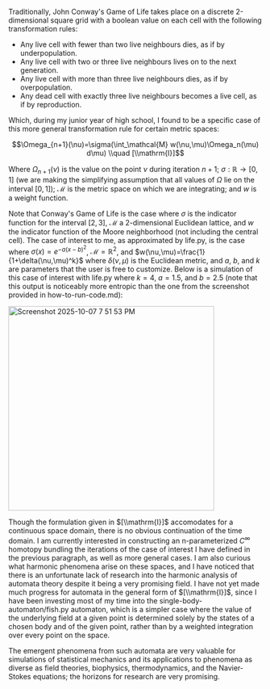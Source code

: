 Traditionally, John Conway's Game of Life takes place on a discrete 2-dimensional square grid with a boolean value on each cell with the following transformation rules:

- Any live cell with fewer than two live neighbours dies, as if by underpopulation.
- Any live cell with two or three live neighbours lives on to the next generation.
- Any live cell with more than three live neighbours dies, as if by overpopulation.
- Any dead cell with exactly three live neighbours becomes a live cell, as if by reproduction.

Which, during my junior year of high school, I found to be a specific case of this more general transformation rule for certain metric spaces:

$$\Omega_{n+1}(\nu)=\sigma(\int_\mathcal{M} w(\nu,\mu)\Omega_n(\mu) d\mu) \\quad [\\mathrm{I}]$$

Where $\Omega_{n+1}(\nu)$ is the value on the point $\nu$ during iteration $n+1$; $\sigma: \mathbb{R} \to [0,1]$ (we are making the simplifying assumption that all values of $\Omega$ lie on the interval $[0,1]$); $\mathcal{M}$ is the metric space on which we are integrating; and $w$ is a weight function.

Note that Conway's Game of Life is the case where $\sigma$ is the indicator function for the interval $[2,3]$, $\mathcal{M}$ a 2-dimensional Euclidean lattice, and $w$ the indicator function of the Moore neighborhood (not including the central cell).
The case of interest to me, as approximated by life.py, is the case where $\sigma(x)=e^{-a(x-b)^2}$, $\mathcal{M}=\mathbb{R}^2$, and $w(\nu,\mu)=\frac{1}{1+\delta(\nu,\mu)^k}$ where $\delta(\nu,\mu)$ is the Euclidean metric, and $a$, $b$, and $k$ are parameters that the user is free to customize. Below is a simulation of this case of interest with life.py where $k=4$, $a=1.5$, and $b=2.5$ (note that this output is noticeably more entropic than the one from the screenshot provided in how-to-run-code.md):

<img width="408" height="405" alt="Screenshot 2025-10-07 7 51 53 PM" src="https://github.com/user-attachments/assets/558fcc6b-04f0-4ad2-af8b-d7efe59b4c80" />

Though the formulation given in $[\\mathrm{I}]$ accomodates for a continuous space domain, there is no obvious continuation of the time domain. I am currently interested in constructing an n-parameterized $C^\infty$ homotopy bundling the iterations of the case of interest I have defined in the previous paragraph, as well as more general cases. I am also curious what harmonic phenomena arise on these spaces, and I have noticed that there is an unfortunate lack of research into the harmonic analysis of automata theory despite it being a very promising field. I have not yet made much progress for automata in the general form of $[\\mathrm{I}]$, since I have been investing most of my time into the single-body-automaton/fish.py automaton, which is a simpler case where the value of the underlying field at a given point is determined solely by the states of a chosen body and of the given point, rather than by a weighted integration over every point on the space.

The emergent phenomena from such automata are very valuable for simulations of statistical mechanics and its applications to phenomena as diverse as field theories, biophysics, thermodynamics, and the Navier-Stokes equations; the horizons for research are very promising.
